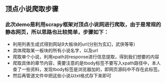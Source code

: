 ## 顶点小说爬取步骤
### 此次demo是利用scrapy框架对顶点小说网进行爬取，由于是常规的静态网页，所以思路也比较简单，步骤如下：
- 利用列表生成式得到网站9大板块的url(分别为玄幻，武侠等等）
- 具体爬取某一板块的所有小说名字，以及url
- 爬取单个小说，利用xpath对response进行信息提取，得到我们想要的内容
- 爬取具体的章节内容，需要注意的是tbody标签不要写入xpath路径中，本人查了一些资料，发现tbody标签是浏览器加的，即网页源码中不存在此标签。
- 然后再管道文件中把这些小说以txt格式存下来即可

